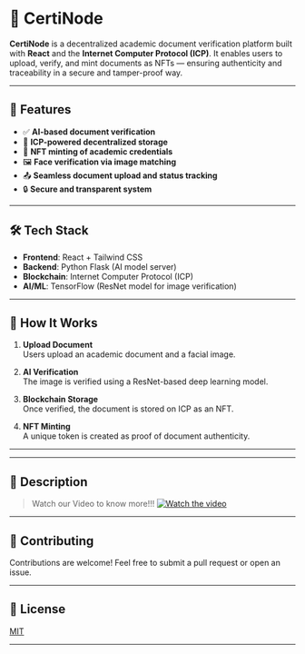 

# 📄 CertiNode

**CertiNode** is a decentralized academic document verification platform built with **React** and the **Internet Computer Protocol (ICP)**. It enables users to upload, verify, and mint documents as NFTs — ensuring authenticity and traceability in a secure and tamper-proof way.

---

## 🚀 Features

- ✅ **AI-based document verification**  
- 🔗 **ICP-powered decentralized storage**  
- 🧾 **NFT minting of academic credentials**  
- 🖼️ **Face verification via image matching**  
- 📤 **Seamless document upload and status tracking**  
- 🔒 **Secure and transparent system**

---

## 🛠️ Tech Stack

- **Frontend**: React + Tailwind CSS  
- **Backend**: Python Flask (AI model server)  
- **Blockchain**: Internet Computer Protocol (ICP)  
- **AI/ML**: TensorFlow (ResNet model for image verification)

---


## 🧠 How It Works

1. **Upload Document**  
   Users upload an academic document and a facial image.

2. **AI Verification**  
   The image is verified using a ResNet-based deep learning model.

3. **Blockchain Storage**  
   Once verified, the document is stored on ICP as an NFT.

4. **NFT Minting**  
   A unique token is created as proof of document authenticity.

---

---

## 📸 Description
>Watch our Video to know more!!!
>[![Watch the video](https://i9.ytimg.com/vi/TQppG0y1Pmk/mqdefault.jpg?sqp=CMCaqcAG-oaymwEmCMACELQB8quKqQMa8AEB-AH-CYAC0AWKAgwIABABGD4gEyh_MA8=&rs=AOn4CLC90KsFeNnV_LMx8vNHW6rf685pFQ)](https://youtu.be/TQppG0y1Pmk)
---

## 🤝 Contributing

Contributions are welcome! Feel free to submit a pull request or open an issue.

---

## 📄 License

[MIT](LICENSE)

---

